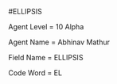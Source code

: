 #ELLIPSIS

Agent Level = 10 Alpha

Agent Name = Abhinav Mathur

Field Name = ELLIPSIS

Code Word = EL